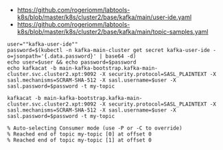    * https://github.com/rogeriomm/labtools-k8s/blob/master/k8s/cluster2/base/kafka/main/user-ide.yaml
   * https://github.com/rogeriomm/labtools-k8s/blob/master/k8s/cluster2/base/kafka/main/topic-samples.yaml

```shell
user=""kafka-user-ide""
password=$(kubectl -n kafka-main-cluster get secret kafka-user-ide -o=jsonpath='{.data.password}' | base64 -d)
echo user=$user && echo password=$password
echo kafkacat -b main-kafka-bootstrap.kafka-main-cluster.svc.cluster2.xpt:9092 -X security.protocol=SASL_PLAINTEXT -X sasl.mechanisms=SCRAM-SHA-512 -X sasl.username=$user -X sasl.password=$password -t my-topic
```

```shell
kafkacat -b main-kafka-bootstrap.kafka-main-cluster.svc.cluster2.xpt:9092 -X security.protocol=SASL_PLAINTEXT -X sasl.mechanisms=SCRAM-SHA-512 -X sasl.username=$user -X sasl.password=$password -t my-topic
``` 
```text
% Auto-selecting Consumer mode (use -P or -C to override)
% Reached end of topic my-topic [0] at offset 0
% Reached end of topic my-topic [1] at offset 0
```

